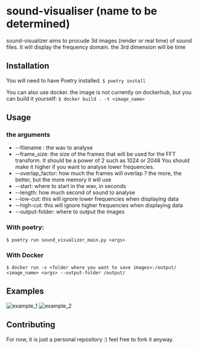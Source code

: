 # sound-visualiser (name to be determined)

sound-visualizer aims to procude 3d images (render or real time) of sound files. It will display the frequency domain. 
the 3rd dimension will be time

## Installation

You will need to have Poetry installed.
```$ poetry install```


You can also use docker. the image is not currently on dockerhub, but you can build it yourself:
```$ docker build . -t <image_name>```

## Usage
### the arguments
* --filename <filename>: the wav to analyse
* --frame_size: the size of the frames that will be used for the FFT transform. It should be a power of 2 such as 1024 or 2048
 You should make it higher if you want to analyse lower frequencies.
* --overlap_factor: how much the frames will overlap ? the more, the better, but the more memory it will use
* --start: where to start in the wav, in seconds
* --length: how much second of sound to analyse
* --low-cut:  this will ignore lower frequencies when displaying data
* --high-cut: this will ignore higher frequencies when displaying data
* --output-folder: where to output the images
### With poetry: 
```$ poetry run sound_visualizer_main.py <args>```
### With Docker
```$ docker run -v <folder where you want to save images>:/output/ <image_name> <args> --output-folder /output/ ```

## Examples
![example_1](examples/example_1.png)
![example_2](examples/example_2.png)

## Contributing
For now, it is just a personal repository :) feel free to fork it anyway.
